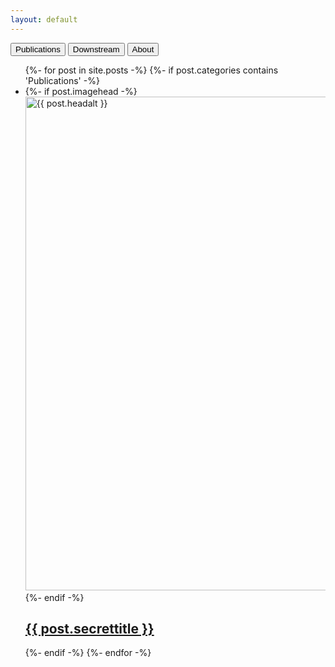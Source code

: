 ```yaml
---
layout: default
---
```

<div class="flex-container">
  <button class="index-nav-butts" onclick="opentabs('Publications')">Publications</button>
  <button class="index-nav-butts" onclick="opentabs('Stream')">Downstream</button>
  <button class="index-nav-butts" onclick="opentabs('About')">About</button>
</div>

<div id="Publications" class="tabs">
  <ul class="list-1">
  {%- for post in site.posts -%}
      {%- if post.categories contains 'Publications' -%}
        <li>
          {%- if post.imagehead -%}
            <a href="{{ post.url | relative_url }}">
              <img src="{{- post.imagehead | relative_url -}}" 
                   alt="{{ post.headalt }}" 
                   width="790"
              >
            </a>
          {%- endif -%}
            <a href="{{ post.url | relative_url }}">
                <h2 class="postborder hoverbold">
                    {{ post.secrettitle }}
                </h2>
            </a>
        </li>
      {%- endif -%}
  {%- endfor -%}
  </ul>
</div>

<div id="Stream" style="display:none" class="tabs">
  <ul class="list-1">
  {%- for post in site.posts -%}
      {%- if post.categories contains 'Stream' -%}
        <li>
          {%- if post.imagehead -%}
            <a href="{{ post.url | relative_url }}">
              <img src="{{- post.imagehead | relative_url -}}" 
                   alt="{{ post.headalt }}" 
                   width="790"
              >
            </a>
          {%- endif -%}
            <a href="{{ post.url | relative_url }}">
                <h2 class="postborder hoverbold">
                    {{ post.secrettitle }}
                </h2>
            </a>
        </li>
      {%- endif -%}    
  {%- endfor -%}
  </ul> 
</div>

<div id="About" style="display:none" class="tabs">
                <p>&emsp;</p>
    <div>
<h1>
    About Maxwell Kline
</h1>
<p class="gifselfie">
    <video autoplay loop width="50%">
        <source src="/assets/video/super8unedited.gif" type="video/gif">
        <source src="/assets/video/super8unedited.mp4" type="video/mp4">
        Your browser does not support the video element.
    </video>
    (Above Super 8 video of Maxwell is courteous of multimedia artist <a href="http://instagram.com/_u/deb.is.sick/">Deb Seitz</a>. All rights belong to Deb!)
</p>
<p>
    Max was born in Gresham, but grew up in the foothills of Boise. They have tamed several packs of coyotes, and spent much time photosynthesizing with big sagebrush. They are currently raising a clutch of sage-grouse chicks in Portland, OR, as well as attending PSU (Portland State).
</p>
<p>
    Maxwell is a poet, multimedia artist, gardener, bad coder (re: this site), and more! Please forward all inquiries to my email, at the left of this page (or bottom, if you're on mobile).
</p>
<p>
    They have a piece forthcoming in <i><a href ="https://www.buckmanjournal.com/">Buckman Journal</a></i>, entitled "HAIL COLUMBIA!" Expect this piece sometime in July!
</p>
    </div>
                <p>&emsp;</p>
    <div>
<h1>
    About "maxie.rodeo"
</h1>
    <div>
<h3>MY OWN PRIVATE IDAHO</h3>
<p>
    The site's headline/return button reads: "MY OWN PRIVATE IDAHO". Yes, this is a reference to the Gus Van Sant film of the same name. (Shot entirely outside of Idaho, I might add.) I (Maxwell) no longer live in Idaho, and so this page is my little slice of old-home. It's a website on the internet, so it's both not really anywhere, and also everywhere. To me, the site is hosted in the mycorrhizae beneath the Arco desert. Or it's torrented from the Owyhees. Maybe it's frolicking naked in the Sawtooths. Regardless, I like to think of this site as my own private Idaho. 
</p>
    </div>
    <div>
<h3>Publications</h3>
<p>
    This tab is dedicated to a selection of publications I am particularly proud of and want to make available. It will update as new pieces are accepted and released into the wider world.
</p>
<p>
    Beneath each publication scan, I have listed rejection notices and their corresponding publications. This is a way of reclaiming the anxiety around rejections, and the submission process as a whole. Rejections are proof I've put myself out there, and that publications aren't always a one-and-done process.
</p>
    </div>
    <div>
<h3>Downstream</h3>
<p>
    I imagine this tab as an outflowing of rants, ravings, thoughts, and ideas. Some downstreams will be in-progress, and some will be complete. I plan on posting future collaborations, projects, and whatever else the future might hold. (But never NFTs, this site is anti-NFT!)
</p>
    </div>
    <div>
<h3>About</h3>
<p>
    This page was forked and adapted from the <a href="https://github.com/pages-themes/minimal">minimal</a> Jekyll theme for GitHub pages, by <a href="https://github.com/orderedlist">orderedlist</a>. The fonts used are <a href="https://fonts.google.com/specimen/Goblin+One?query=goblin+one">Goblin One</a>, by Riccardo De Franceschi, and <a href="https://fonts.google.com/specimen/Poltawski+Nowy">Półtawski Nowy</a>, by Adam Półtawski, Mateusz Machalski, Borys Kosmynka, and Ania Wieluńska. "maxie.rodeo" is being updated and managed by Maxwell Kline.
</p>
<p>
    All copyright belongs to Maxwell, unless I (Maxwell) state otherwise (or in a siuation where that statement is just outright untrue ;D ). Through the lens of derivatives, I am heavily considering the ethics of copyright. Expect changes on that front.
</p>
    </div>
    </div>
</div>

<script>
function opentabs(tabsname) {
  var i;
  var x = document.getElementsByClassName("tabs");
  for (i = 0; i < x.length; i++) {
    x[i].style.display = "none";  
  }
  document.getElementById(tabsname).style.display = "block";  
}
</script>